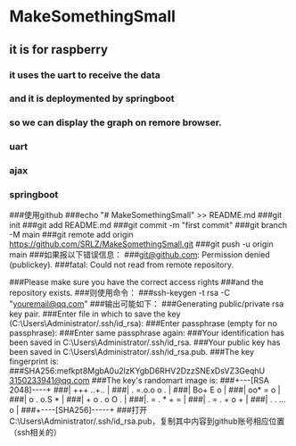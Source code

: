 # MakeSomethingSmall

## it is for raspberry
### it uses the uart to receive the data
### and it is deploymented by springboot
### so we can display the graph on remore browser.
### uart
### ajax
### springboot

###使用github
###echo "# MakeSomethingSmall" >> README.md
###git init
###git add README.md
###git commit -m "first commit"
###git branch -M main
###git remote add origin https://github.com/SRLZ/MakeSomethingSmall.git
###git push -u origin main
###如果报以下错误信息：
###git@github.com: Permission denied (publickey).
###fatal: Could not read from remote repository.

###Please make sure you have the correct access rights
###and the repository exists.
###则使用命令：
###ssh-keygen -t rsa -C "youremail@qq.com"
###输出可能如下：
###Generating public/private rsa key pair.
###Enter file in which to save the key (C:\Users\Administrator/.ssh/id_rsa):
###Enter passphrase (empty for no passphrase):
###Enter same passphrase again:
###Your identification has been saved in C:\Users\Administrator/.ssh/id_rsa.
###Your public key has been saved in C:\Users\Administrator/.ssh/id_rsa.pub.
###The key fingerprint is:
###SHA256:mefkpt8MgbA0u2lzKYgbD6RHV2DzzSNExDsVZ3GeqhU 3150233941@qq.com
###The key's randomart image is:
###+---[RSA 2048]----+
###|    +++ ..+..    |
###|   . =.o.o o .   |
###|      Bo+ E o    |
###|     oo* = o     |
###|  o . o.S *      |
###| + o . o O .     |
###|. = . * + =      |
###| . = . + o +     |
###|  . .   ... o    |
###+----[SHA256]-----+
###打开C:\Users\Administrator/.ssh/id_rsa.pub，复制其中内容到github账号相应位置（ssh相关的）





